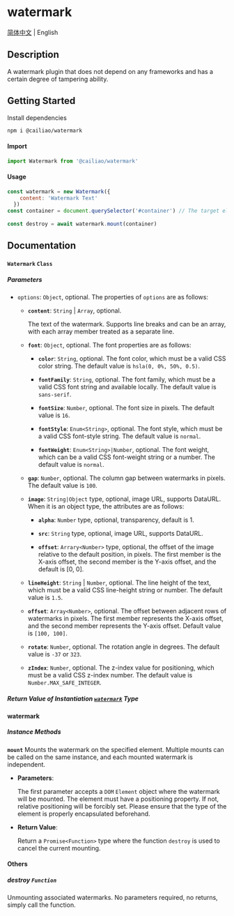 # watermark

[简体中文](readme/README-zh-cn.md) | English

## Description

A watermark plugin that does not depend on any frameworks and has a certain degree of tampering ability.

## Getting Started

Install dependencies

```bash
npm i @cailiao/watermark
```

#### Import

```javascript
import Watermark from '@cailiao/watermark'
```

#### Usage

```javascript
const watermark = new Watermark({
    content: 'Watermark Text'
  })
const container = document.querySelector('#container') // The target element to add the watermark
  
const destroy = await watermark.mount(container)
```



## Documentation

#### `Watermark` `Class`

##### Parameters

- `options`: `Object`, optional. The properties of `options` are as follows:

  - **`content`**: `String` | `Array`, optional.

    The text of the watermark. Supports line breaks and can be an array, with each array member treated as a separate line.

  - **`font`**: `Object`, optional. The font properties are as follows:

    - **`color`**: `String`, optional. The font color, which must be a valid CSS color string. The default value is `hsla(0, 0%, 50%, 0.5)`.

    - **`fontFamily`**: `String`, optional. The font family, which must be a valid CSS font string and available locally. The default value is `sans-serif`.

    - **`fontSize`**: `Number`, optional. The font size in pixels. The default value is `16`.

    - **`fontStyle`**: `Enum<String>`, optional. The font style, which must be a valid CSS font-style string. The default value is `normal`.

    - **`fontWeight`**: `Enum<String>|Number`, optional. The font weight, which can be a valid CSS font-weight string or a number. The default value is `normal`.

  - **`gap`**: `Number`, optional. The column gap between watermarks in pixels. The default value is `100`.

  - **`image`**: `String|Object` type, optional, image URL, supports DataURL. When it is an object type, the attributes are as follows:

       - **`alpha`**: `Number` type, optional, transparency, default is 1.

       - **`src`**: `String` type, optional, image URL, supports DataURL.

       - **`offset`**: `Arrary<Number>` type, optional, the offset of the image relative to the default position, in pixels. The first member is the X-axis offset, the second member is the Y-axis offset, and the default is [0, 0].

  - **`lineHeight`**: `String` | `Number`, optional. The line height of the text, which must be a valid CSS line-height string or number. The default value is `1.5`.

  - **`offset`**: `Array<Number>`, optional. The offset between adjacent rows of watermarks in pixels. The first member represents the X-axis offset, and the second member represents the Y-axis offset. Default value is `[100, 100]`.

  - **`rotate`**: `Number`, optional. The rotation angle in degrees. The default value is `-37` or `323`.

  - **`zIndex`**: `Number`, optional. The z-index value for positioning, which must be a valid CSS z-index number. The default value is `Number.MAX_SAFE_INTEGER`.

##### Return Value of Instantiation [`watermark`](#watermark) Type



#### watermark

##### Instance Methods

**`mount`**
Mounts the watermark on the specified element. Multiple mounts can be called on the same instance, and each mounted watermark is independent.

- **Parameters**:

  The first parameter accepts a `DOM` `Element` object where the watermark will be mounted. The element must have a positioning property. If not, relative positioning will be forcibly set. Please ensure that the type of the element is properly encapsulated beforehand.

- **Return Value**:

  Return a `Promise<Function>` type where the function `destroy` is used to cancel the current mounting.



#### Others

##### destroy `Function`

Unmounting associated watermarks. No parameters required, no returns, simply call the function.
